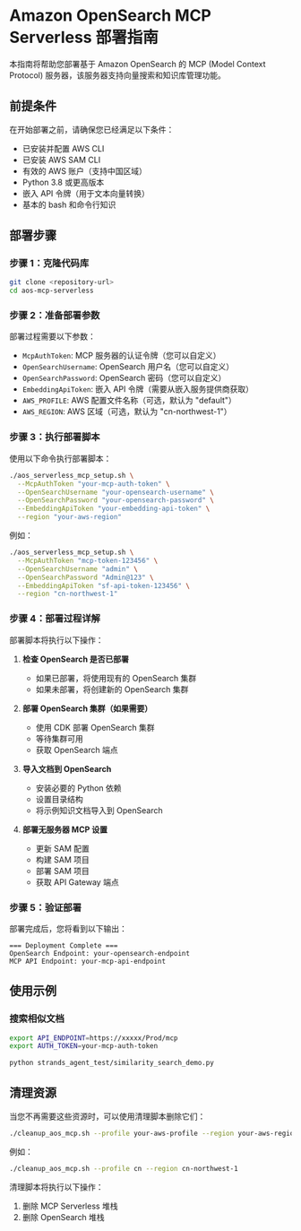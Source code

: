 # Amazon OpenSearch MCP Serverless 部署指南

本指南将帮助您部署基于 Amazon OpenSearch 的 MCP (Model Context Protocol) 服务器，该服务器支持向量搜索和知识库管理功能。

## 前提条件

在开始部署之前，请确保您已经满足以下条件：

- 已安装并配置 AWS CLI
- 已安装 AWS SAM CLI
- 有效的 AWS 账户（支持中国区域）
- Python 3.8 或更高版本
- 嵌入 API 令牌（用于文本向量转换）
- 基本的 bash 和命令行知识

## 部署步骤

### 步骤 1：克隆代码库

```bash
git clone <repository-url>
cd aos-mcp-serverless
```

### 步骤 2：准备部署参数

部署过程需要以下参数：

- `McpAuthToken`: MCP 服务器的认证令牌（您可以自定义）
- `OpenSearchUsername`: OpenSearch 用户名（您可以自定义）
- `OpenSearchPassword`: OpenSearch 密码（您可以自定义）
- `EmbeddingApiToken`: 嵌入 API 令牌（需要从嵌入服务提供商获取）
- `AWS_PROFILE`: AWS 配置文件名称（可选，默认为 "default"）
- `AWS_REGION`: AWS 区域（可选，默认为 "cn-northwest-1"）

### 步骤 3：执行部署脚本

使用以下命令执行部署脚本：

```bash
./aos_serverless_mcp_setup.sh \
  --McpAuthToken "your-mcp-auth-token" \
  --OpenSearchUsername "your-opensearch-username" \
  --OpenSearchPassword "your-opensearch-password" \
  --EmbeddingApiToken "your-embedding-api-token" \
  --region "your-aws-region"
```

例如：

```bash
./aos_serverless_mcp_setup.sh \
  --McpAuthToken "mcp-token-123456" \
  --OpenSearchUsername "admin" \
  --OpenSearchPassword "Admin@123" \
  --EmbeddingApiToken "sf-api-token-123456" \
  --region "cn-northwest-1"
```

### 步骤 4：部署过程详解

部署脚本将执行以下操作：

1. **检查 OpenSearch 是否已部署**
   - 如果已部署，将使用现有的 OpenSearch 集群
   - 如果未部署，将创建新的 OpenSearch 集群

2. **部署 OpenSearch 集群（如果需要）**
   - 使用 CDK 部署 OpenSearch 集群
   - 等待集群可用
   - 获取 OpenSearch 端点

3. **导入文档到 OpenSearch**
   - 安装必要的 Python 依赖
   - 设置目录结构
   - 将示例知识文档导入到 OpenSearch

4. **部署无服务器 MCP 设置**
   - 更新 SAM 配置
   - 构建 SAM 项目
   - 部署 SAM 项目
   - 获取 API Gateway 端点

### 步骤 5：验证部署

部署完成后，您将看到以下输出：

```
=== Deployment Complete ===
OpenSearch Endpoint: your-opensearch-endpoint
MCP API Endpoint: your-mcp-api-endpoint

```

## 使用示例

### 搜索相似文档

```bash
export API_ENDPOINT=https://xxxxx/Prod/mcp
export AUTH_TOKEN=your-mcp-auth-token
    
python strands_agent_test/similarity_search_demo.py
```

## 清理资源

当您不再需要这些资源时，可以使用清理脚本删除它们：

```bash
./cleanup_aos_mcp.sh --profile your-aws-profile --region your-aws-region
```

例如：

```bash
./cleanup_aos_mcp.sh --profile cn --region cn-northwest-1
```

清理脚本将执行以下操作：

1. 删除 MCP Serverless 堆栈
2. 删除 OpenSearch 堆栈
